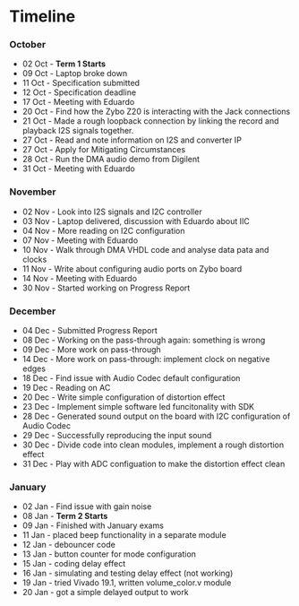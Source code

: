 # Timeline

### October
- 02 Oct - **Term 1 Starts**
- 09 Oct - Laptop broke down
- 11 Oct - Specification submitted
- 12 Oct - Specification deadline
- 17 Oct - Meeting with Eduardo
- 20 Oct - Find how the Zybo Z20 is interacting with the Jack connections
- 21 Oct - Made a rough loopback connection by linking the record and playback I2S signals together.
- 27 Oct - Read and note information on I2S and converter IP
- 27 Oct - Apply for Mitigating Circumstances
- 28 Oct - Run the DMA audio demo from Digilent
- 31 Oct - Meeting with Eduardo

### November
- 02 Nov - Look into I2S signals and I2C controller
- 03 Nov - Laptop delivered, discussion with Eduardo about IIC
- 04 Nov - More reading on I2C configuration
- 07 Nov - Meeting with Eduardo
- 10 Nov - Walk through DMA VHDL code and analyse data pata and clocks
- 11 Nov - Write about configuring audio ports on Zybo board
- 14 Nov - Meeting with Eduardo
- 30 Nov - Started working on Progress Report

### December
- 04 Dec - Submitted Progress Report
- 08 Dec - Working on the pass-through again: something is wrong
- 09 Dec - More work on pass-through
- 14 Dec - More work on pass-through: implement clock on negative edges
- 18 Dec - Find issue with Audio Codec default configuration
- 19 Dec - Reading on AC
- 20 Dec - Write simple configuration of distortion effect
- 23 Dec - Implement simple software led funcitonality with SDK
- 28 Dec - Generated sound output on the board with I2C configuration of Audio Codec
- 29 Dec - Successfully reproducing the input sound
- 30 Dec - Divide code into clean modules, implement a rough distortion effect
- 31 Dec - Play with ADC configuation to make the distortion effect clean

### January
- 02 Jan - Find issue with gain noise
- 08 Jan - **Term 2 Starts**
- 09 Jan - Finished with January exams
- 11 Jan - placed beep functionality in a separate module
- 12 Jan - debouncer code
- 13 Jan - button counter for mode configuration
- 15 Jan - coding delay effect
- 16 Jan - simulating and testing delay effect (not working)
- 19 Jan - tried Vivado 19.1, written volume_color.v module
- 20 Jan - got a simple delayed output to work
